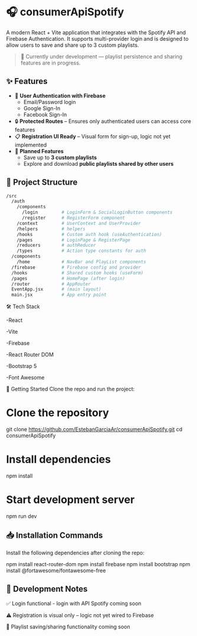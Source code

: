 # 🎧 consumerApiSpotify

A modern React + Vite application that integrates with the Spotify API and Firebase Authentication. It supports multi-provider login and is designed to allow users to save and share up to 3 custom playlists.

> 🚧 Currently under development — playlist persistence and sharing features are in progress.

## ✨ Features

- 🔐 **User Authentication with Firebase**
  - Email/Password login
  - Google Sign-In
  - Facebook Sign-In
- 🔒 **Protected Routes** – Ensures only authenticated users can access core features
- 📋 **Registration UI Ready** – Visual form for sign-up, logic not yet implemented
- 🎵 **Planned Features**
  - Save up to **3 custom playlists**
  - Explore and download **public playlists shared by other users**


## 📁 Project Structure

```bash
/src
  /auth
    /components
      /login         # LoginForm & SocialLoginButton components
      /register      # RegisterForm component
    /context         # UserContext and UserProvider
    /helpers         # helpers
    /hooks           # Custom auth hook (useAuthentication)
    /pages           # LoginPage & RegisterPage
    /reducers        # authReducer
    /types           # Action type constants for auth
  /components
    /home            # NavBar and PlayList components
  /firebase          # Firebase config and provider
  /hooks             # Shared custom hooks (useForm)
  /pages             # HomePage (after login)
  /router            # AppRouter
  EventApp.jsx       # (main layout)
  main.jsx           # App entry point

```
🛠️ Tech Stack

-React

-Vite

-Firebase

-React Router DOM

-Bootstrap 5

-Font Awesome

🚀 Getting Started
Clone the repo and run the project:

# Clone the repository
git clone https://github.com/EstebanGarciaAr/consumerApiSpotify.git
cd consumerApiSpotify

# Install dependencies
npm install

# Start development server
npm run dev

## 📥 Installation Commands

Install the following dependencies after cloning the repo:

npm install react-router-dom
npm install firebase
npm install bootstrap
npm install @fortawesome/fontawesome-free


## 📝 Development Notes

✅ Login functional - login with API Spotify coming soon

⚠️ Registration is visual only – logic not yet wired to Firebase

🚧 Playlist saving/sharing functionality coming soon


